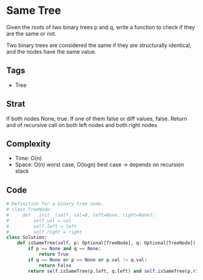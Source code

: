 # Same Tree
Given the roots of two binary trees p and q, write a function to check if they are the same or not.

Two binary trees are considered the same if they are structurally identical, and the nodes have the same value.

## Tags
- Tree

## Strat
If both nodes None, true. If one of them false or diff values, false. Return and of recursive call on both left nodes and both right nodes

## Complexity

- Time: O(n)
- Space: O(n) worst case, O(logn) best case -> depends on recursion stack

## Code

```python
# Definition for a binary tree node.
# class TreeNode:
#     def __init__(self, val=0, left=None, right=None):
#         self.val = val
#         self.left = left
#         self.right = right
class Solution:
    def isSameTree(self, p: Optional[TreeNode], q: Optional[TreeNode]) -> bool:
        if p == None and q == None:
            return True
        if q == None or p == None or p.val != q.val:
            return False
        return self.isSameTree(p.left, q.left) and self.isSameTree(p.right, q.right)
```